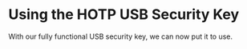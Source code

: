 # Using the HOTP USB Security Key

With our fully functional USB security key, we can now put it to use.
